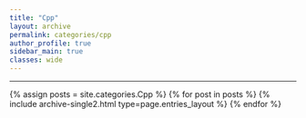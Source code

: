 ```yaml
---
title: "Cpp"
layout: archive
permalink: categories/cpp
author_profile: true
sidebar_main: true
classes: wide
---
```


***

{% assign posts = site.categories.Cpp %}
{% for post in posts %} {% include archive-single2.html type=page.entries_layout %} {% endfor %}